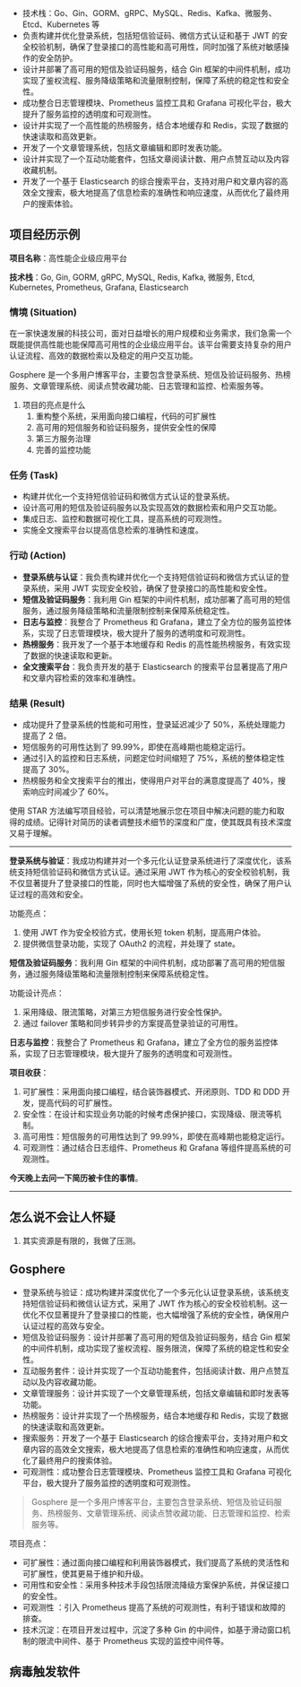 - 技术栈：Go、Gin、GORM、gRPC、MySQL、Redis、Kafka、微服务、Etcd、Kubernetes 等
- 负责构建并优化登录系统，包括短信验证码、微信方式认证和基于 JWT 的安全校验机制，确保了登录接口的高性能和高可用性，同时加强了系统对敏感操作的安全防护。
- 设计并部署了高可用的短信及验证码服务，结合 Gin 框架的中间件机制，成功实现了鉴权流程、服务降级策略和流量限制控制，保障了系统的稳定性和安全性。
- 成功整合日志管理模块、Prometheus 监控工具和 Grafana 可视化平台，极大提升了服务监控的透明度和可观测性。
- 设计并实现了一个高性能的热榜服务，结合本地缓存和 Redis，实现了数据的快速读取和高效更新。
- 开发了一个文章管理系统，包括文章编辑和即时发表功能。
- 设计并实现了一个互动功能套件，包括文章阅读计数、用户点赞互动以及内容收藏机制。
- 开发了一个基于 Elasticsearch 的综合搜索平台，支持对用户和文章内容的高效全文搜索，极大地提高了信息检索的准确性和响应速度，从而优化了最终用户的搜索体验。

## 项目经历示例

**项目名称**：高性能企业级应用平台

**技术栈**：Go, Gin, GORM, gRPC, MySQL, Redis, Kafka, 微服务, Etcd, Kubernetes, Prometheus, Grafana, Elasticsearch

### **情境 (Situation)**

在一家快速发展的科技公司，面对日益增长的用户规模和业务需求，我们急需一个既能提供高性能也能保障高可用性的企业级应用平台。该平台需要支持复杂的用户认证流程、高效的数据检索以及稳定的用户交互功能。

Gosphere 是一个多用户博客平台，主要包含登录系统、短信及验证码服务、热榜服务、文章管理系统、阅读点赞收藏功能、日志管理和监控、检索服务等。

1. 项目的亮点是什么
	1. 重构整个系统，采用面向接口编程，代码的可扩展性
	2. 高可用的短信服务和验证码服务，提供安全性的保障
	3. 第三方服务治理
	4. 完善的监控功能

### **任务 (Task)**

- 构建并优化一个支持短信验证码和微信方式认证的登录系统。
- 设计高可用的短信及验证码服务以及实现高效的数据检索和用户交互功能。
- 集成日志、监控和数据可视化工具，提高系统的可观测性。
- 实施全文搜索平台以提高信息检索的准确性和速度。

### **行动 (Action)**

- **登录系统与认证**：我负责构建并优化一个支持短信验证码和微信方式认证的登录系统，采用 JWT 实现安全校验，确保了登录接口的高性能和安全性。
- **短信及验证码服务**：我利用 Gin 框架的中间件机制，成功部署了高可用的短信服务，通过服务降级策略和流量限制控制来保障系统稳定性。
- **日志与监控**：我整合了 Prometheus 和 Grafana，建立了全方位的服务监控体系，实现了日志管理模块，极大提升了服务的透明度和可观测性。
- **热榜服务**：我开发了一个基于本地缓存和 Redis 的高性能热榜服务，有效实现了数据的快速读取和更新。
- **全文搜索平台**：我负责开发的基于 Elasticsearch 的搜索平台显著提高了用户和文章内容检索的效率和准确性。

### **结果 (Result)**

- 成功提升了登录系统的性能和可用性，登录延迟减少了 50%，系统处理能力提高了 2 倍。
- 短信服务的可用性达到了 99.99%，即使在高峰期也能稳定运行。
- 通过引入的监控和日志系统，问题定位时间缩短了 75%，系统的整体稳定性提高了 30%。
- 热榜服务和全文搜索平台的推出，使得用户对平台的满意度提高了 40%，搜索响应时间减少了 60%。

使用 STAR 方法编写项目经验，可以清楚地展示您在项目中解决问题的能力和取得的成绩。记得针对简历的读者调整技术细节的深度和广度，使其既具有技术深度又易于理解。

---

**登录系统与验证**：我成功构建并对一个多元化认证登录系统进行了深度优化，该系统支持短信验证码和微信方式认证。通过采用 JWT 作为核心的安全校验机制，我不仅显著提升了登录接口的性能，同时也大幅增强了系统的安全性，确保了用户认证过程的高效和安全。

功能亮点：

1. 使用 JWT 作为安全校验方式，使用长短 token 机制，提高用户体验。
2. 提供微信登录功能，实现了 OAuth2 的流程，并处理了 state。

**短信及验证码服务**：我利用 Gin 框架的中间件机制，成功部署了高可用的短信服务，通过服务降级策略和流量限制控制来保障系统稳定性。

功能设计亮点：

1. 采用降级、限流策略，对第三方短信服务进行安全性保护。
2. 通过 failover 策略和同步转异步的方案提高登录验证的可用性。

**日志与监控**：我整合了 Prometheus 和 Grafana，建立了全方位的服务监控体系，实现了日志管理模块，极大提升了服务的透明度和可观测性。

**项目收获**：

1. 可扩展性：采用面向接口编程，结合装饰器模式、开闭原则、TDD 和 DDD 开发，提高代码的可扩展性。
2. 安全性：在设计和实现业务功能的时候考虑保护接口，实现降级、限流等机制。
3. 高可用性：短信服务的可用性达到了 99.99%，即使在高峰期也能稳定运行。
4. 可观测性：通过结合日志组件、Prometheus 和 Grafana 等组件提高系统的可观测性。

**今天晚上去问一下简历被卡住的事情**。

---

## 怎么说不会让人怀疑

1. 其实资源是有限的，我做了压测。  

## Gosphere

- 登录系统与验证：成功构建并深度优化了一个多元化认证登录系统，该系统支持短信验证码和微信认证方式，采用了 JWT 作为核心的安全校验机制。这一优化不仅显著提升了登录接口的性能，也大幅增强了系统的安全性，确保用户认证过程的高效与安全。
- 短信及验证码服务：设计并部署了高可用的短信及验证码服务，结合 Gin 框架的中间件机制，成功实现了鉴权流程、服务限流，保障了系统的稳定性和安全性。
- 互动服务套件：设计并实现了一个互动功能套件，包括阅读计数、用户点赞互动以及内容收藏功能。
- 文章管理服务：设计并实现了一个文章管理系统，包括文章编辑和即时发表等功能。
- 热榜服务：设计并实现了一个热榜服务，结合本地缓存和 Redis，实现了数据的快速读取和高效更新。
- 搜索服务：开发了一个基于 Elasticsearch 的综合搜索平台，支持对用户和文章内容的高效全文搜索，极大地提高了信息检索的准确性和响应速度，从而优化了最终用户的搜索体验。
- 可观测性：成功整合日志管理模块、Prometheus 监控工具和 Grafana 可视化平台，极大提升了服务监控的透明度和可观测性。  

> Gosphere 是一个多用户博客平台，主要包含登录系统、短信及验证码服务、热榜服务、文章管理系统、阅读点赞收藏功能、日志管理和监控、检索服务等。

项目亮点：

- 可扩展性：通过面向接口编程和利用装饰器模式，我们提高了系统的灵活性和可扩展性，使其更易于维护和升级。
- 可用性和安全性：采用多种技术手段包括限流降级方案保护系统，并保证接口的安全性。
- 可观测性 ：引入 Prometheus 提高了系统的可观测性，有利于错误和故障的排查。
- 技术沉淀：在项目开发过程中，沉淀了多种 Gin 的中间件，如基于滑动窗口机制的限流中间件、基于 Prometheus 实现的监控中间件等。

## 病毒触发软件
